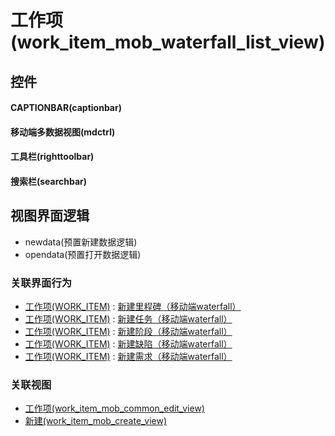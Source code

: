 # 工作项(work_item_mob_waterfall_list_view)  <!-- {docsify-ignore-all} -->



## 控件
#### CAPTIONBAR(captionbar)
#### 移动端多数据视图(mdctrl)
#### 工具栏(righttoolbar)
#### 搜索栏(searchbar)

## 视图界面逻辑
  * newdata(预置新建数据逻辑)
  * opendata(预置打开数据逻辑)


### 关联界面行为
  * [工作项(WORK_ITEM)](module/ProjMgmt/work_item) : [新建里程碑（移动端waterfall）](module/ProjMgmt/work_item#界面行为)
  * [工作项(WORK_ITEM)](module/ProjMgmt/work_item) : [新建任务（移动端waterfall）](module/ProjMgmt/work_item#界面行为)
  * [工作项(WORK_ITEM)](module/ProjMgmt/work_item) : [新建阶段（移动端waterfall）](module/ProjMgmt/work_item#界面行为)
  * [工作项(WORK_ITEM)](module/ProjMgmt/work_item) : [新建缺陷（移动端waterfall）](module/ProjMgmt/work_item#界面行为)
  * [工作项(WORK_ITEM)](module/ProjMgmt/work_item) : [新建需求（移动端waterfall）](module/ProjMgmt/work_item#界面行为)

### 关联视图
  * [工作项(work_item_mob_common_edit_view)](app/view/work_item_mob_common_edit_view)
  * [新建(work_item_mob_create_view)](app/view/work_item_mob_create_view)

<script>
 const { createApp } = Vue
  createApp({
    data() {
      return {

      }
    }
  }).use(ElementPlus).mount('#app')
</script>